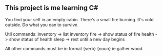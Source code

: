 ## This project is me learning C#

You find your self in an empty cabin.  There's a small fire burning.  It's cold outside.  Do what you can to survive.

Util commands:
inventory -> list inventory
fire -> show status of fire
health -> show status of health
sleep -> rest until a new day begins

All other commands must be in format {verb} {noun} ie gather wood.